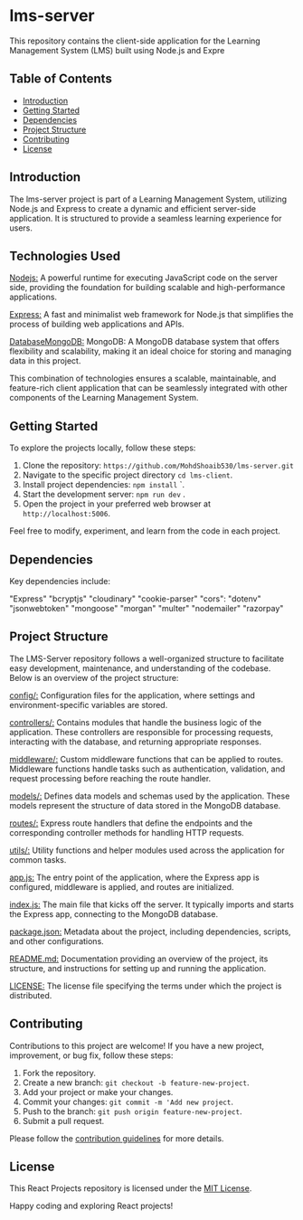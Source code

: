 # lms-server

This repository contains the client-side application for the Learning Management System (LMS) built using Node.js and Expre

## Table of Contents

- [Introduction](#introduction)
- [Getting Started](#getting-started)
- [Dependencies](#dependencies)
- [Project Structure](#project-structure)
- [Contributing](#contributing)
- [License](#license)

## Introduction

The lms-server project is part of a Learning Management System, utilizing Node.js and Express to create a dynamic and efficient server-side application. It is structured to provide a seamless learning experience for users.

## Technologies Used

[Nodejs:](Nodejs) A powerful runtime for executing JavaScript code on the server side, providing the foundation for building scalable and high-performance applications.

[Express:](Express) A fast and minimalist web framework for Node.js that simplifies the process of building web applications and APIs.

[DatabaseMongoDB:](Database) MongoDB: A MongoDB database system that offers flexibility and scalability, making it an ideal choice for storing and managing data in this project.

This combination of technologies ensures a scalable, maintainable, and feature-rich client application that can be seamlessly integrated with other components of the Learning Management System.

## Getting Started

To explore the projects locally, follow these steps:

1. Clone the repository: ```https://github.com/MohdShoaib530/lms-server.git```
2. Navigate to the specific project directory ```cd lms-client```.
3. Install project dependencies: ```npm install``` `.
4. Start the development server: ```npm run dev``` .
5. Open the project in your preferred web browser at ```http://localhost:5006```.

Feel free to modify, experiment, and learn from the code in each project.

## Dependencies

Key dependencies include:

"Express"
"bcryptjs"
"cloudinary"
"cookie-parser"
"cors":
"dotenv"
"jsonwebtoken"
"mongoose"
"morgan"
"multer"
"nodemailer"
"razorpay"

## Project Structure

The LMS-Server repository follows a well-organized structure to facilitate easy development, maintenance, and understanding of the codebase. Below is an overview of the project structure:

[config/:](config) Configuration files for the application, where settings and environment-specific variables are stored.

[controllers/:](controllers) Contains modules that handle the business logic of the application. These controllers are responsible for processing requests, interacting with the database, and returning appropriate responses.

[middleware/:](middleware) Custom middleware functions that can be applied to routes. Middleware functions handle tasks such as authentication, validation, and request processing before reaching the route handler.

[models/:](models) Defines data models and schemas used by the application. These models represent the structure of data stored in the MongoDB database.

[routes/:](routes) Express route handlers that define the endpoints and the corresponding controller methods for handling HTTP requests.

[utils/:](utils) Utility functions and helper modules used across the application for common tasks.

[app.js:](app.js) The entry point of the application, where the Express app is configured, middleware is applied, and routes are initialized.

[index.js:](index.js) The main file that kicks off the server. It typically imports and starts the Express app, connecting to the MongoDB database.

[package.json:](package.json) Metadata about the project, including dependencies, scripts, and other configurations.

[README.md:](README.md) Documentation providing an overview of the project, its structure, and instructions for setting up and running the application.

[LICENSE:](LICENSE) The license file specifying the terms under which the project is distributed.

## Contributing

Contributions to this project are welcome! If you have a new project, improvement, or bug fix, follow these steps:

1. Fork the repository.
2. Create a new branch: ```git checkout -b feature-new-project```.
3. Add your project or make your changes.
4. Commit your changes: ```git commit -m 'Add new project```.
5. Push to the branch: ```git push origin feature-new-project```.
6. Submit a pull request.

Please follow the [contribution guidelines](CONTRIBUTING.md) for more details.

## License

This React Projects repository is licensed under the [MIT License](LICENSE).

Happy coding and exploring React projects!
